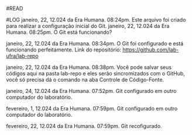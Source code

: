 #READ







#LOG
janeiro, 22, 12.024 da Era Humana. 08:24pm. Este arquivo foi criado para realizar a configuração inicial do Git. 
janeiro, 22, 12.024 da Era Humana. 08:25pm. O Git está funcionando?

janeiro, 22, 12.024 da Era Humana. 08:34pm. O Git foi configurado e está funcionando perfeitamente. 
Link do repositório: https://github.com/lab-ufra/lab-repo

janeiro, 22, 12.024 da Era Humana. 08:38pm. Você pode salvar seus códigos aqui na pasta lab-repo e eles serão sincromizados com o GitHub, você só precisa dá o comando na aba Controle de Código-Fonte.

janeiro, 24, 12.024 da Era Humana. 07:52pm. Git configurado em outro computador do laboratório.

fevereiro, 1, 12.024 da Era Humana. 07:59pm. Git configurado em outro computador do laboratório.

fevereiro, 22, 12.024 da Era Humana. 07:59pm. Git recofigurado.